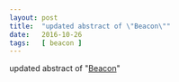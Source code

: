 ```yaml
---
layout: post
title:  "updated abstract of \"Beacon\""
date:   2016-10-26
tags:   [ beacon ]
---
```


updated abstract of "[Beacon](/spec/beacon)"

